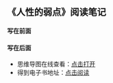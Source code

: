 ## 《人性的弱点》阅读笔记

#### 写在前面


#### 写在后面
- 思维导图在线查看：[点击打开](/softskill_notes/attachment/15.《人性的弱点》.svg)
- 得到电子书地址：[点击阅读]()